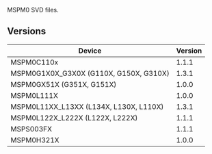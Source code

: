 MSPM0 SVD files.

## Versions

| Device                                 | Version |
|----------------------------------------|---------|
| MSPM0C110x                             | 1.1.1   |
| MSPM0G1X0X_G3X0X (G110X, G150X, G310X) | 1.3.1   | 
| MSPM0GX51X (G351X, G151X)              | 1.0.0   |
| MSPM0L111X                             | 1.0.0   |
| MSPM0L11XX_L13XX (L134X, L130X, L110X) | 1.3.1   |
| MSPM0L122X_L222X (L122X, L222X)        | 1.1.1   |
| MSPS003FX                              | 1.1.1   |
| MSPM0H321X                             | 1.0.0   |
